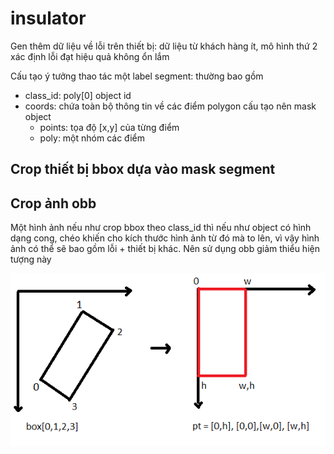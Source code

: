 # insulator

Gen thêm dữ liệu về lỗi trên thiết bị: dữ liệu từ khách hàng ít, mô hình thứ 2 xác định lỗi đạt hiệu quả không ổn lắm

Cấu tạo ý tưởng thao tác một label segment: thường bao gồm
- class_id: poly[0] object id
- coords: chứa toàn bộ thông tin về các điểm polygon cấu tạo nên mask object
  - points: tọa độ [x,y] của từng điểm
  - poly: một nhóm các điểm  

## Crop thiết bị bbox dựa vào mask segment

## Crop ảnh obb
Một hình ảnh nếu như crop bbox theo class_id thì nếu như object có hình dạng cong, chéo khiến cho kích thước hình ảnh từ đó mà to lên, vì vậy hình ảnh có thể sẽ bao gồm lỗi + thiết bị khác. Nên sử dụng obb giảm thiểu hiện tượng này

<p align="center">
  <img src="https://raw.githubusercontent.com/Hiepnguyenhoang/insulator/main/obb_crop_img.png" alt="OBB Crop Example" width="600"/>
</p>



 
